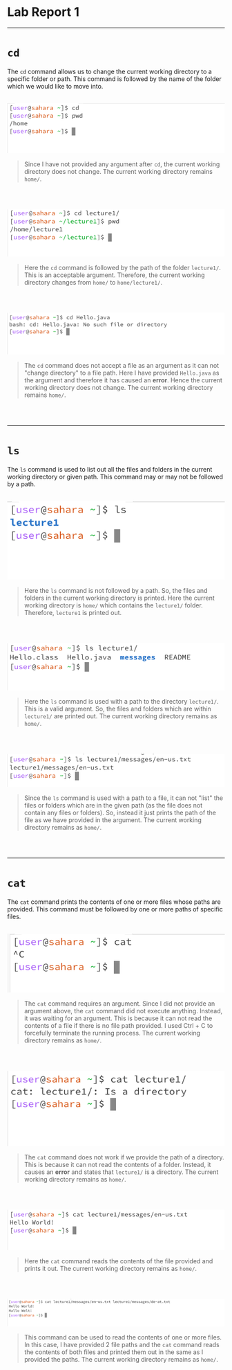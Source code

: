 # Lab Report 1

---

# `cd`

The `cd` command allows us to change the current working directory to a specific folder or path. This command is followed by the name of the folder which we would like to move into. 
<br>
<br>

![Image](cd_blank.png)
 > Since I have not provided any argument after `cd`, the current working directory does not change. The current working directory remains `home/`.
<br>
<br>

![Image](cd_folder.png)
> Here the `cd` command is followed by the path of the folder `lecture1/`. This is an acceptable argument. Therefore, the current working directory changes from `home/` to `home/lecture1/`.
<br>
<br>

![Image](cd_file.png)
> The `cd` command does not accept a file as an argument as it can not "change directory" to a file path. Here I have provided `Hello.java` as the argument and therefore it has caused an **error**. Hence the current working directory does not change. The current working directory remains `home/`.
<br>
<br>

---
# `ls`

The `ls` command is used to list out all the files and folders in the current working directory or given path. This command may or may not be followed by a path. 
<br>
<br>

![Image](ls_blank.png)
> Here the `ls` command is not followed by a path. So, the files and folders in the current working directory is printed. Here the current working directory is `home/` which contains the `lecture1/` folder. Therefore, `lecture1` is printed out.
<br>
<br>

![Image](ls_folder.png)
> Here the `ls` command is used with a path to the directory `lecture1/`. This is a valid argument. So, the files and folders which are within `lecture1/` are printed out. The current working directory remains as `home/`.
<br>
<br>

![Image](ls_file.png)
> Since the `ls` command is used with a path to a file, it can not "list" the files or folders which are in the given path (as the file does not contain any files or folders). So, instead it just prints the path of the file as we have provided in the argument. The current working directory remains as `home/`.
<br>
<br>

---

# `cat`

The `cat` command prints the contents of one or more files whose paths are provided. This command must be followed by one or more paths of specific files.
<br>
<br>

![Image](cat_blank.png)
> The `cat` command requires an argument. Since I did not provide an argument above, the `cat` command did not execute anything. Instead, it was waiting for an argument. This is because it can not read the contents of a file if there is no file path provided. I used Ctrl + C to forcefully terminate the running process. The current working directory remains as `home/`.
<br>
<br>

![Image](cat_folder.png)
> The `cat` command does not work if we provide the path of a directory. This is because it can not read the contents of a folder. Instead, it causes an **error** and states that `lecture1/` is a directory. The current working directory remains as `home/`.
<br>
<br>

![Image](cat_file.png)
> Here the `cat` command reads the contents of the file provided and prints it out. The current working directory remains as `home/`.
<br>
<br>

![Image](cat_file2.png)
> This command can be used to read the contents of one or more files. In this case, I have provided 2 file paths and the `cat` command reads the contents of both files and printed them out in the same as I provided the paths. The current working directory remains as `home/`.
<br>

